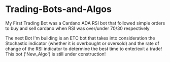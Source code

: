 # Trading-Bots-and-Algos

My First Trading Bot was a Cardano ADA RSI bot that followed simple orders to buy and sell cardano when RSI was over/under 70/30 respectively


The next Bot I'm building is an ETC bot that takes into consideration the Stochastic indicator (whether it is overbought or oversold) and the rate of change of the RSI indicator to determine the best time to enter/exit a trade!  This bot ('New_Algo') is still under construction!
